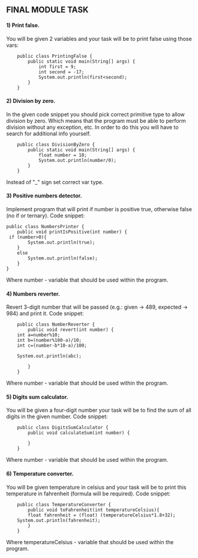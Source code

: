 ## FINAL MODULE TASK
#### 1) Print false.
You will be given 2 variables and your task will be to print false using those vars:


        public class PrintingFalse {
            public static void main(String[] args) {
                int first = 9;
                int second = -17;
                System.out.println(first<second);
            }
        }

#### 2) Division by zero.
In the given code snippet you should pick correct primitive type to allow division by zero. Which means that the program must be able to perform division without any exception, etc. In order to do this you will have to search for additional info yourself.


        public class DivisionByZero {
            public static void main(String[] args) {
                float number = 10;
                System.out.println(number/0);
            }
        }

Instead of "_" sign set correct var type.

#### 3) Positive numbers detector.
Implement program that will print if number is positive true, otherwise false
(no if or ternary). Code snippet:


    public class NumbersPrinter {
        public void printIsPositive(int number) {
     if (number>0){
            System.out.println(true);
        }
        else
            System.out.println(false);
        }
    }

Where number - variable that should be used within the program.

#### 4) Numbers reverter.
Revert 3-digit number that will be passed (e.g.: given -> 489, expected -> 984) and print it. Code snippet:


        public class NumberReverter {
            public void revert(int number) {
        int a=number%10;
        int b=(number%100-a)/10;
        int c=(number-b*10-a)/100;

        System.out.println(abc);
       
            }
        }
Where number - variable that should be used within the program.

#### 5) Digits sum calculator.
You will be given a four-digit number your task will be to find the sum of all digits in the
given number. Code snippet:


        public class DigitsSumCalculator {
            public void calculateSum(int number) {
       
            }
        }

Where number - variable that should be used within the program.


#### 6) Temperature converter.
You will be given temperature in celsius and your task will be to print this temperature in
fahrenheit (formula will be required). Code snippet:


        public class TemperatureConverter {
            public void toFahrenheit(int temperatureCelsius){
            float fahrenheit = (float) (temperatureCelsius*1.8+32);
        System.out.println(fahrenheit);
            }
        }

Where temperatureCelsius - variable that should be used within the program.
